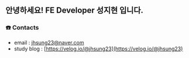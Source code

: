 
## 안녕하세요! FE Developer 성지현 입니다.

### ☎️ Contacts

- email : jhsung23@naver.com
- study blog : [https://velog.io/@jhsung23](https://velog.io/@jhsung23)

